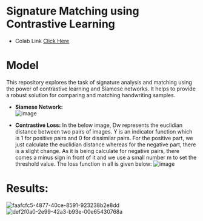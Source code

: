 # Signature Matching using Contrastive Learning

- Colab Link [Click Here](https://colab.research.google.com/drive/1aOinxHLbUtqSOjeamu7NrCsplyMhnmlI?usp=sharing)
# Model

This repository explores the task of signature analysis and matching using the power of contrastive learning and Siamese networks. It helps to provide a robust solution for comparing and matching handwriting samples.
- <b>Siamese Network:</b> <br>
![image](https://github.com/mananchawla2005/handwritingmatchingCL/assets/42414965/a4e49fd0-2365-4be6-b763-eed4dd4d93b6)

- <b>Contrastive Loss:</b>
  In the below image, Dw represents the euclidian distance between two pairs of images. Y is an indicator function which is 1 for positive pairs and 0 for dissimilar pairs. For the positive part, we just calculate the euclidian distance whereas for the negative part, there is a slight change. As it is being calculate for negative pairs, there comes a minus sign in front of it and we use a small number m to set the threshold value. The loss function in all is given below:
![image](https://github.com/mananchawla2005/handwritingmatchingCL/assets/42414965/3e0f74d7-5ec4-4502-9bd0-c18fe0793010)
# Results: 
![faafcfc5-4877-40ce-8591-923238b2e8dd](https://github.com/mananchawla2005/handwritingmatchingCL/assets/42414965/05c713bb-75f9-45e3-bc07-147247d17e41)
![def2f0a0-2e99-42a3-b93e-00e65430768a](https://github.com/mananchawla2005/handwritingmatchingCL/assets/42414965/dd48d51c-c642-4fff-ada4-f54414eb5232)

